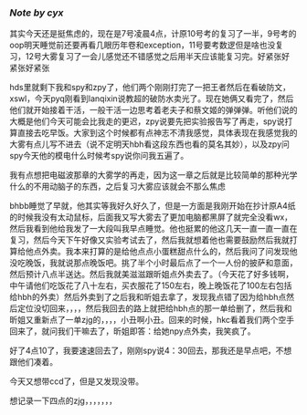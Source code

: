 ### *Note by cyx*

其实今天还是挺焦虑的，现在是7号凌晨4点，计原10号考的复习了一半，9号考的oop明天睡觉前还要再看几眼历年卷和exception，11号要考数逻但是啥也没复习，12号大雾复习了一会儿感觉还不错感觉之后用半天应该能复习完。好紧张好紧张好紧张

hds里就剩下我和spy和zpy了，他们两个刚刚打完了一把王者然后在看破防文，xswl，今天pyq刚看到lanqixin说教超的破防水卖光了。现在她俩又看完了，然后他们就开始接着干活，一般干活一边思考着老夫子和蔡文姬的弹弹弹。听他们说的大概是他们今天可能会比我走的更迟，zpy说要先把实验报告写了再走，spy说打算直接去吃早饭。大家到这个时候都有点神志不清我感觉，具体表现在我感觉我的大雾有点儿写不进去（说不定明天hbh看这段东西也看的莫名其妙），以及zpy问spy今天他的模电什么时候考spy说你问我五遍了。

我有点想把电磁波那章的大雾学的再走，因为这一章之后就是比较简单的那种光学什么的不用动脑子的东西，之后复习大雾应该就会不那么焦虑

bhbb睡觉了早就，他其实等我好久好久了，但是一方面是我刚开始在抄计原A4纸的时候我没有太动鼠标，后面我又写大雾去了更加电脑都黑屏了就完全没看wx，然后我看到他给我发了一大段叫我早点睡觉。他也挺累的他这几天一直一直一直在复习，然后今天下午好像又实验考试去了，然后我就想着他也需要鼓励然后我就打算给他点外卖。我本来打算的是给他点点小蛋糕甜点什么的，然后我问了问发现他没吃晚饭，我就说那点晚饭吧。挑了半个小时最后点了一个一人份的披萨和意面，然后预计八点半送达。然后我就美滋滋跟昕姐点外卖去了。（今天花了好多钱啊，中午请他们吃饭花了八十左右，买衣服花了150左右，晚上晚饭花了100左右包括给hbh的外卖）然后外卖到了之后我和昕姐去拿了，发现我点错了因为给hbh点然后定位没切回来，，，，然后我回去的路上就把给hbh点的那一单给删了，然后我和昕姐又重新点了一单zjg的，，，，小丑啊小丑。回来的时候，hkc看着我们两个空手回来了，就问我们干嘛去了，昕姐即答：给她npy点外卖，我笑疯了。

好了4点10了，我要速速回去了，刚刚spy说4：30回去，那我还是早点吧，不想跟他们凑着。

今天又想带ccd了，但是又发现没带。

想记录一下四点的zjg，，，，，，，